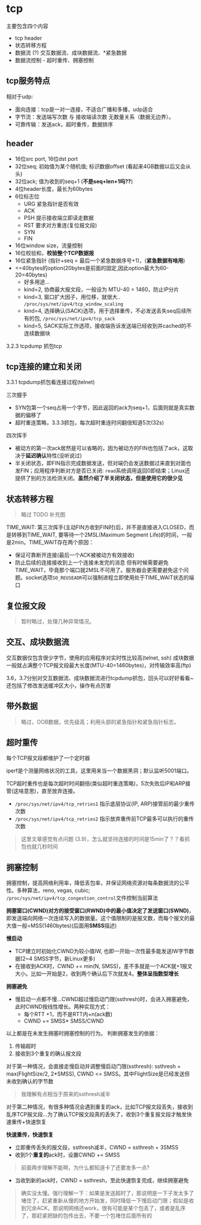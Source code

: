 # tcp

主要包含四个内容
- tcp header
- 状态转移方程
- 数据流 (?) 交互数据流、成块数据流、*紧急数据
- 数据流控制 - 超时重传、拥塞控制

## tcp服务特点

相对于udp: 
- 面向连接：tcp是一对一连接，不适合广播和多播，udp适合
- 字节流：发送端写次数 与 接收端读次数 无数量关系（数据无边界）。
- 可靠传输：发送ack，超时重传，数据排序


## header

- 16位src port, 16位dst port
- 32位seq; 初始值为某个随机值; 标识数据offset (看起来4GB数据以后又会从头)
- 32位ack; 值为收到的seq+1 (**不是seq+len+1吗??**)
- 4位header长度，最长为60bytes
- 6位标志位
  - URG 紧急指针是否有效
  - ACK 
  - PSH 提示接收端立即读走数据
  - RST 要求对方重连(复位报文段)
  - SYN
  - FIN
- 16位window size，流量控制
- 16位校验和，**校验整个TCP数据报**
- 16位紧急指针 (指针+seq = 最后一个紧急数据序号+1)，(**紧急数据有啥用**)
- <=40bytes的option(20bytes是前面的固定,因此option最大为60-20=40bytes)
  - 好多用途...
  - kind=2, 协商最大报文段，一般设为 MTU-40 = 1460，防止IP分片
  - kind=3, 窗口扩大因子，用位移，就很大.. `/proc/sys/net/ipv4/tcp_window_scaling`
  - kind=4, 选择确认(SACK)选项，用于选择重传，不必发送丢失seq后续所有的包, `/proc/sys/net/ipv4/tcp_sack`
  - kind=5, SACK实际工作选项，接收端告诉发送端已经收到并cached的不连续数据块

3.2.3 tcpdump 抓包tcp

## tcp连接的建立和关闭

3.3.1 tcpdump抓包看连接过程(telnet)

三次握手
- SYN包第一个seq占用一个字节，因此返回的ack为seq+1，后面则就是真实数据的偏移了
- 超时重连策略，3.3.3抓包，每次超时重连时间翻倍知道5次(32s)

四次挥手
- 被动方的第一次ack居然是可以省略的，因为被动方的FIN也包括了ack，这取决于**延迟确认**特性(没听说过)
- 半关闭状态，即FIN指示完成数据发送，但对端仍会发送数据过来直到对面也发FIN；应用程序判断对方是否已关闭: `read`系统调用返回0即结束；Linux还提供了别的方法检测关闭。**虽然介绍了半关闭状态，但是使用它的很少见**

## 状态转移方程

> 略过 TODO 补充图

TIME_WAIT: 第三次挥手(主动FIN方收到FIN时)后，并不是直接进入CLOSED，而是转移到TIME_WAIT, 要等待一个2MSL(Maximum Segment Life)的时间，一般是2min。TIME_WAIT存在两个原因：
- 保证可靠断开连接(最后一个ACK被被动方有效接收)
- 防止后续的连接接收到上一个连接未发完的消息
但有时候需要避免TIME_WAIT，毕竟那个端口就2MSL不可用了。服务器会更需要避免这个问题。socket选项`SO_REUSEADR`可以强制进程立即使用处于TIME_WAIT状态的端口

## 复位报文段

> 暂时略过，处理几种异常情况。

## 交互、成块数据流

交互数据仅包含很少字节，使用的应用程序对实时性比较高(telnet, ssh)
成块数据一般就占满整个TCP报文段最大长度(MTU-40=1460bytes)，对传输效率高(ftp)

3.6，3.7分别对交互数据流、成块数据流进行tcpdump抓包，回头可以好好看看~还包括了修改发送缓冲区大小，操作有点厉害

## 带外数据

> 略过，OOB数据，优先级高；利用头部的紧急指针和紧急指针标志。

## 超时重传

每个TCP报文段都维护了一个定时器

iperf是个测量网络状况的工具，这里用来当一个数据黑洞；默认监听5001端口。

TCP超时重传也是每次超时时间翻倍(类似超时重连策略)，5次失败后IP和ARP接管(这啥意思)，直至放弃连接。

- `/proc/sys/net/ipv4/tcp_retries1` 指示底层协议(IP, ARP)接管前的最少重传次数
- `/proc/sys/net/ipv4/tcp_retries2` 指示放弃重传前TCP最多可以执行的重传次数

> 这里文章感觉有点问题 (3.9)，怎么就坚持连接的时间是15min了？？看抓包也就几秒时间

## 拥塞控制

拥塞控制，提高网络利用率，降低丢包率，并保证网络资源对每条数据流的公平性。多种算法，reno, vegas, cubic;
`/proc/sys/net/ipv4/tcp_congestion_control`文件控制当前算法

**拥塞窗口(CWND)对方的接受窗口(RWND)中的最小值决定了发送窗口(SWND)**，即发送端向网络一次连续写入的数据量。这个值限制的是报文数，而每个报文的最大值一般=MSS(1460bytes)(后面用**SMSS**描述)

**慢启动**
- TCP建立时初始化CWND为较小值IW, 也即一开始一次性最多能发送IW字节数据(2~4 SMSS字节，新Linux更多)
- 在接收到ACK时，CWND += min(N, SMSS)，差不多就是一个ACK就+1报文大小。比如一开始是2，收到两个确认后下次就发4。**整体呈指数型增长**

**拥塞避免**
- 慢启动一点都不慢...CWND超过慢启动门限(ssthresh)时，会进入拥塞避免，此时CWND按线性增长。两种实现方式：
  - 每个RTT +1，而不是RTT内+n(ack数)
  - CWND += SMSS* SMSS/CWND

以上都是在未发生拥塞时拥塞控制的行为。
判断拥塞发生的依据：
1. 传输超时
2. 接收到3个重复的确认报文段

对于第一种情况，会直接走慢启动并调整慢启动门限(ssthresh): ssthresh = max(FlightSize/2, 2*SMSS), CWND <= SMSS。其中FlightSize是已经发送但未收到确认的字节数

> 我理解有点相当于原来的ssthresh减半

对于第二种情况，有很多种情况会遇到重复的ack，比如TCP报文段丢失，接收到乱序TCP报文段...为了确认TCP报文段真的丢失了，收到3个重复报文段才触发快速重传+快速恢复

**快速重传，快速恢复**

- 立即重传丢失的报文段，ssthresh减半，CWND = ssthresh + 3SMSS
- 收到1个**重复的**ack时，设置CWND += SMSS
> 前面两步理解不能啊，为什么都知道卡了还要发多一点?
- 当收到新的ack时，CWND = ssthresh，至此快速恢复完成，继续拥塞避免

> 确实没太懂。强行理解一下：如果是发送超时了，那说明是一下子发太多了堵住了，赶紧重新从慢的地方开始发，同时降低一下慢启动门限；假如是收到冗余ACK，那说明网络还work，很有可能是某个包丢了，或者是乱序了，那赶紧把缺的包传出去，不要一个包堵住后面所有的
